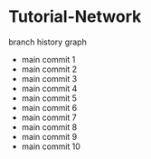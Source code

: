 # Tutorial-Network
 branch history graph

- main commit 1
- main commit 2
- main commit 3
- main commit 4
- main commit 5
- main commit 6
- main commit 7
- main commit 8
- main commit 9
- main commit 10